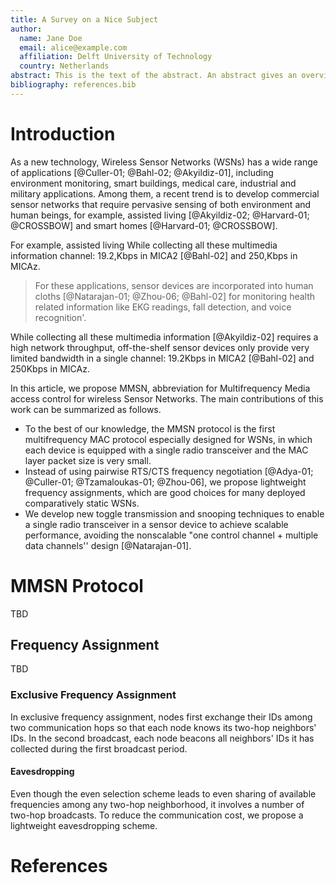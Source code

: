 ```yaml
---
title: A Survey on a Nice Subject
author:
  name: Jane Doe
  email: alice@example.com
  affiliation: Delft University of Technology
  country: Netherlands
abstract: This is the text of the abstract. An abstract gives an overview of the survey (what we survey and why) as well as what the main contributions are. Check other computing surveys journal papers for the style.
bibliography: references.bib
---
```


# Introduction


As a new technology, Wireless Sensor Networks (WSNs) has a wide
range of applications [@Culler-01; @Bahl-02; @Akyildiz-01], including
environment monitoring, smart buildings, medical care, industrial and
military applications. Among them, a recent trend is to develop
commercial sensor networks that require pervasive sensing of both
environment and human beings, for example, assisted living
[@Akyildiz-02; @Harvard-01; @CROSSBOW] and smart homes
[@Harvard-01; @CROSSBOW].

For example, assisted living
While collecting all these multimedia information
channel: 19.2,Kbps in MICA2 [@Bahl-02] and 250,Kbps in MICAz.


> For these applications, sensor devices are incorporated into human
> cloths [@Natarajan-01; @Zhou-06; @Bahl-02] for monitoring
> health related information like EKG readings, fall detection, and
> voice recognition'.


While collecting all these multimedia information
[@Akyildiz-02] requires a high network throughput, off-the-shelf
sensor devices only provide very limited bandwidth in a single
channel: 19.2Kbps in MICA2 [@Bahl-02] and 250Kbps in MICAz.

In this article, we propose MMSN, abbreviation for Multifrequency
Media access control for wireless Sensor Networks. The main
contributions of this work can be summarized as follows.

- To the best of our knowledge, the MMSN protocol is the first
  multifrequency MAC protocol especially designed for WSNs, in which
  each device is equipped with a single radio transceiver and
  the MAC layer packet size is very small.
- Instead of using pairwise RTS/CTS frequency negotiation
  [@Adya-01; @Culler-01; @Tzamaloukas-01; @Zhou-06],
  we propose lightweight frequency assignments, which are good choices
  for many deployed comparatively static WSNs.
- We develop new toggle transmission and snooping techniques to
  enable a single radio transceiver in a sensor device to achieve
  scalable performance, avoiding the nonscalable "one
  control channel + multiple data channels'' design [@Natarajan-01].



# MMSN Protocol

TBD

## Frequency Assignment

TBD

### Exclusive Frequency Assignment

In exclusive frequency assignment, nodes first exchange their IDs
among two communication hops so that each node knows its two-hop
neighbors' IDs. In the second broadcast, each node beacons all
neighbors' IDs it has collected during the first broadcast period.

#### Eavesdropping

Even though the even selection scheme leads to even sharing of
available frequencies among any two-hop neighborhood, it involves a
number of two-hop broadcasts. To reduce the communication cost, we
propose a lightweight eavesdropping scheme.

# References